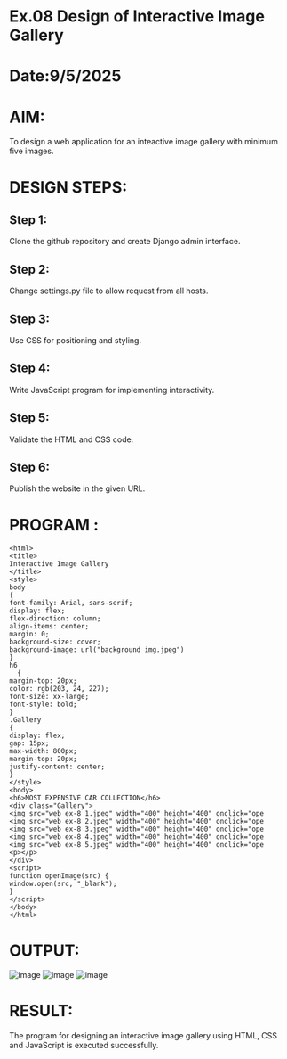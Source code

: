 # Ex.08 Design of Interactive Image Gallery
# Date:9/5/2025
# AIM:
To design a web application for an inteactive image gallery with minimum five images.

# DESIGN STEPS:
## Step 1:
Clone the github repository and create Django admin interface.

## Step 2:
Change settings.py file to allow request from all hosts.

## Step 3:
Use CSS for positioning and styling.

## Step 4:
Write JavaScript program for implementing interactivity.

## Step 5:
Validate the HTML and CSS code.

## Step 6:
Publish the website in the given URL.

# PROGRAM :

    <html>
    <title>
    Interactive Image Gallery
    </title>
    <style>
    body
    {
    font-family: Arial, sans-serif;
    display: flex;
    flex-direction: column;
    align-items: center;
    margin: 0;
    background-size: cover;
    background-image: url("background img.jpeg")
    }
    h6
      {
    margin-top: 20px;
    color: rgb(203, 24, 227);
    font-size: xx-large;
    font-style: bold;
    }
    .Gallery
    {
    display: flex;
    gap: 15px;
    max-width: 800px;
    margin-top: 20px;
    justify-content: center;
    }
    </style>
    <body>
    <h6>MOST EXPENSIVE CAR COLLECTION</h6>
    <div class="Gallery">
    <img src="web ex-8 1.jpeg" width="400" height="400" onclick="ope
    <img src="web ex-8 2.jpeg" width="400" height="400" onclick="ope
    <img src="web ex-8 3.jpeg" width="400" height="400" onclick="ope
    <img src="web ex-8 4.jpeg" width="400" height="400" onclick="ope
    <img src="web ex-8 5.jpeg" width="400" height="400" onclick="ope
    <p></p>
    </div>
    <script>
    function openImage(src) {
    window.open(src, "_blank");
    }
    </script>
    </body>
    </html>
    
# OUTPUT:

![image](https://github.com/user-attachments/assets/b2f5053a-32d4-4530-8c45-aa076d82de7c)
![image](https://github.com/user-attachments/assets/3e7466ec-5874-4b55-9ccc-4771c3779b43)
![image](https://github.com/user-attachments/assets/8ef11f88-0fd1-4154-859e-80acb7595408)



# RESULT:
The program for designing an interactive image gallery using HTML, CSS and JavaScript is executed successfully.
